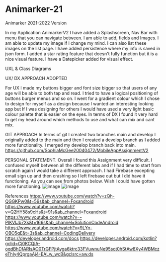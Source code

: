 # Animarker-21
Animarker 2021-2022 Version

In my Application AnimarkerV2 I have added a Splashscreen,
Nav Bar with menu that you can navigate between. I am able to add,
fields and Images. I am able to update my image if I change my mind.
I can also list these images on the list page. I have added persistence
where my info is saved in json form. I added a star rating feature that
doesn't fully function but it is a nice visual feature.
I have a Datepicker added for visual effect.

UXL & Class Diagrams


UX/ DX APPROACH ADOPTED

For UX I made my buttons bigger and font size bigger so that
users of any age will be able to both tap and read. I tried to
have a logical positioning of buttons burger menus and so on.
I went for a gradient colour which I chose to design for myself
as a design because I wanted an interesting looking app but If
I was designing for others I would have used a very light basic colour
palette that is easier on the eyes. In terms of DX I found it very hard to
get my head around which methods to use and what can mix and cant mix.

GIT APPROACH
In terms of git I created two branches main and develop
I originally added to the main and then I created a develop
branch as I added more functionality. I merged my develop branch back into main.
https://github.com/SophiaMcGee20040472/MobileAppAssignmentV2


PERSONAL STATEMENT.
Overall I found this Assignment very difficult.
I confused myself between all the different labs and
if I had time to start from scratch again I would take
a different approach. I had Firebase excepting email sign
up and then crashing so I left firebase out but I did have it functioning.
As you can see from photos below. Wish I could have gotten more functioning.
![image](https://user-images.githubusercontent.com/83893260/208915220-d29782eb-4f74-4969-9d97-d50f4fd0df20.png)
![image](https://user-images.githubusercontent.com/83893260/208915307-0393c40d-08d1-41c5-86e4-bcec2e1ad48c.png)


References
https://www.youtube.com/watch?v=zQh-QGGKPw0&t=59s&ab_channel=Foxandroid
https://www.youtube.com/watch?v=Q2HY58s9cHs&t=91s&ab_channel=Foxandroid
https://www.youtube.com/watch?v=-PIKVIJb7Xs&t=166s&ab_channel=SolutionCodeAndroid
https://www.youtube.com/watch?v=9LYn-OBO5qE&t=3s&ab_channel=CodingDelivery
https://developer.android.com/docs
https://developer.android.com/kotlin?gclid=Cj0KCQiA-oqdBhDfARIsAO0TrGFPjtAyga6ktrc33FVuwnuNe95sot0hStAw8Xy4WBMczeThIy4QprgaAj4-EALw_wcB&gclsrc=aw.ds
